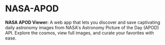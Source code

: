 # NASA-APOD
**NASA APOD Viewer:** A web app that lets you discover and save captivating daily astronomy images from NASA's Astronomy Picture of the Day (APOD) API. Explore the cosmos, view full images, and curate your favorites with ease.
